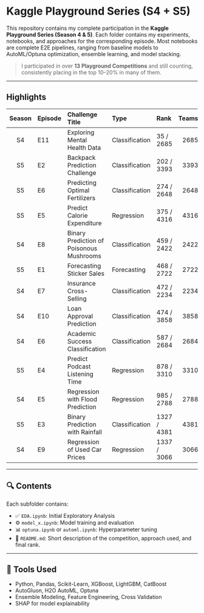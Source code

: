# Kaggle Playground Series (S4 + S5)

This repository contains my complete participation in the **Kaggle Playground Series (Season 4 & 5)**. Each folder contains my experiments, notebooks, and approaches for the corresponding episode. Most notebooks are complete E2E pipelines, ranging from baseline models to AutoML/Optuna optimization, ensemble learning, and model stacking.

>  I participated in over **13 Playground Competitions** and still counting, consistently placing in the top 10–20% in many of them.

---

##  Highlights

| Season | Episode | Challenge Title                                | Type           | Rank         | Teams | Percentile | Metric       |
|:------:|:--------|:-----------------------------------------------|:---------------|:-------------|------:|-----------:|:-------------|
| S4     | E11     | Exploring Mental Health Data                   | Classification | 35 / 2685    | 2685  | Top 1.3%   | emoji_events |
| S5     | E2      | Backpack Prediction Challenge                  | Classification | 202 / 3393   | 3393  | Top 5.9%   | emoji_events |
| S5     | E6      | Predicting Optimal Fertilizers                 | Classification | 274 / 2648   | 2648  | Top 10.3%  | emoji_events |
| S5     | E5      | Predict Calorie Expenditure                    | Regression     | 375 / 4316   | 4316  | Top 8.6%   | emoji_events |
| S4     | E8      | Binary Prediction of Poisonous Mushrooms      | Classification | 459 / 2422   | 2422  | Top 18.9%  | emoji_events |
| S5     | E1      | Forecasting Sticker Sales                      | Forecasting    | 468 / 2722   | 2722  | Top 17.2%  | emoji_events |
| S4     | E7      | Insurance Cross-Selling                        | Classification | 472 / 2234   | 2234  | Top 21.1%  | emoji_events |
| S4     | E10     | Loan Approval Prediction                       | Classification | 474 / 3858   | 3858  | Top 12.2%  | emoji_events |
| S4     | E6      | Academic Success Classification                | Classification | 587 / 2684   | 2684  | Top 21.9%  | emoji_events |
| S5     | E4      | Predict Podcast Listening Time                 | Regression     | 878 / 3310   | 3310  | Top 26.5%  | emoji_events |
| S4     | E5      | Regression with Flood Prediction               | Regression     | 985 / 2788   | 2788  | Top 35.3%  | emoji_events |
| S5     | E3      | Binary Prediction with Rainfall                | Classification | 1327 / 4381  | 4381  | Top 30.3%  | emoji_events |
| S4     | E9      | Regression of Used Car Prices                  | Regression     | 1337 / 3066  | 3066  | Top 43.6%  | emoji_events |


---

## 🔍 Contents

Each subfolder contains:
- ✅ `EDA.ipynb`: Initial Exploratory Analysis
- ⚙️ `model_x.ipynb`: Model training and evaluation
- 📊 `optuna.ipynb` or `automl.ipynb`: Hyperparameter tuning
- 🧠 `README.md`: Short description of the competition, approach used, and final rank.

---

## 🔧 Tools Used

- Python, Pandas, Scikit-Learn, XGBoost, LightGBM, CatBoost
- AutoGluon, H2O AutoML, Optuna
- Ensemble Modeling, Feature Engineering, Cross Validation
- SHAP for model explainability

